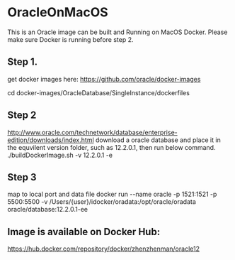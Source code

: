 # OracleOnMacOS
 This is an Oracle image can be built and Running on MacOS Docker.
 Please make sure Docker is running before step 2.
 ## Step 1.
 get docker images here:
 https://github.com/oracle/docker-images
 
 cd docker-images/OracleDatabase/SingleInstance/dockerfiles

 ## Step 2
 http://www.oracle.com/technetwork/database/enterprise-edition/downloads/index.html
download a oracle database and place it in the equvilent version folder, such as 12.2.0.1, then run below command.
./buildDockerImage.sh -v 12.2.0.1 -e

 ## Step 3
map to local port and data file
 docker run --name oracle -p 1521:1521 -p 5500:5500 -v /Users/{user}/idocker/oradata:/opt/oracle/oradata oracle/database:12.2.0.1-ee

## Image is available on Docker Hub:
https://hub.docker.com/repository/docker/zhenzhenman/oracle12
